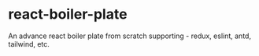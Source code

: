 # react-boiler-plate
An advance react boiler plate from scratch supporting - redux, eslint, antd, tailwind, etc.
